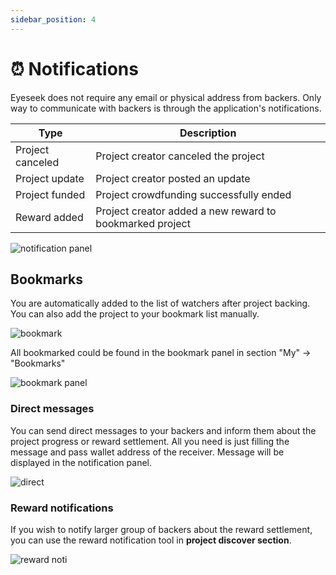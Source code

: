 ```yaml
---
sidebar_position: 4  
---
```


# ⏰ Notifications
Eyeseek does not require any email or physical address from backers. Only way to communicate with backers is through the application's notifications.

|Type|Description|
|--------|---------|
|Project canceled|Project creator canceled the project|
|Project update| Project creator posted an update|
|Project funded| Project crowdfunding successfully ended|
|Reward added | Project creator added a new reward to bookmarked project|

![notification panel](/funding/notis.png)

## Bookmarks 
You are automatically added to the list of watchers after project backing. You can also add the project to your bookmark list manually.

![bookmark](/funding/bookmark.png)

All bookmarked could be found in the bookmark panel in section "My" -> "Bookmarks"

![bookmark panel](/funding/mybookmark.png)

### Direct messages
You can send direct messages to your backers and inform them about the project progress or reward settlement.
All you need is just filling the message and pass wallet address of the receiver. Message will be displayed in the notification panel.

![direct](/funding/direct.png)

### Reward notifications
If you wish to notify larger group of backers about the reward settlement, you can use the reward notification tool in **project discover section**.

![reward noti](/funding/rewardnoti.png)
